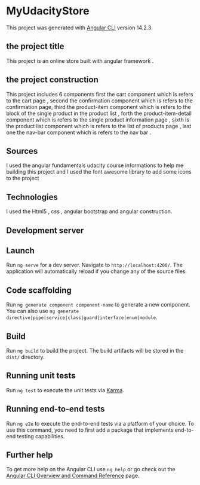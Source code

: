 # MyUdacityStore

This project was generated with [Angular CLI](https://github.com/angular/angular-cli) version 14.2.3.
## the project title
This project is an online store built with angular framework .
## the project construction
This project includes 6 components first the cart component which is refers to the cart page , second the confirmation component  which is refers to the confirmation page, 
third the product-item component which is refers to the block of the single product in the product list , forth the product-item-detail component which is refers to the single product information page , sixth is the product list component which is refers to the list of products page , last one the nav-bar component which is refers to the nav bar .
## Sources 
I used the angular fundamentals udacity course informations to help me building this project and I used the font awesome library to add some icons to the project
## Technologies
I used the Html5 , css , angular bootstrap and angular construction. 

## Development server

## Launch

Run `ng serve` for a dev server. Navigate to `http://localhost:4200/`. The application will automatically reload if you change any of the source files.

## Code scaffolding

Run `ng generate component component-name` to generate a new component. You can also use `ng generate directive|pipe|service|class|guard|interface|enum|module`.

## Build

Run `ng build` to build the project. The build artifacts will be stored in the `dist/` directory.

## Running unit tests

Run `ng test` to execute the unit tests via [Karma](https://karma-runner.github.io).

## Running end-to-end tests

Run `ng e2e` to execute the end-to-end tests via a platform of your choice. To use this command, you need to first add a package that implements end-to-end testing capabilities.

## Further help

To get more help on the Angular CLI use `ng help` or go check out the [Angular CLI Overview and Command Reference](https://angular.io/cli) page.
